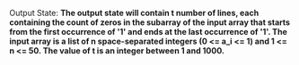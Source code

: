 Output State: **The output state will contain t number of lines, each containing the count of zeros in the subarray of the input array that starts from the first occurrence of '1' and ends at the last occurrence of '1'. The input array is a list of n space-separated integers (0 <= a_i <= 1) and 1 <= n <= 50. The value of t is an integer between 1 and 1000.**